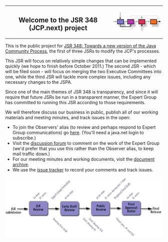 <table width="100%" border="0" cellspacing="0" cellpadding="0">
<tr>
<th><h2>Welcome to the JSR 348 (JCP.next) project</h2></th>
<th><img src="./images/JCP-process-tiny.jpg" alt="Java Community Process" /> </th>
</tr>
</table>

This is the public project for [JSR 348: Towards a new version of the Java Community Process](http://jcp.org/en/jsr/detail?id=348), 
the first of three JSRs to modify the JCP's processes. 

This JSR will focus on relatively simple changes that can be implemented quickly (we hope to finish before October 2011.) 
The second JSR - which will be filed soon - will focus on merging the two Executive Committees into one,
while the third JSR will tackle more complex issues, including any necessary changes to the JSPA.

Since one of the main themes of JSR 348 is transparency, and since it will require that future JSRs be run in a transparent manner, 
the Expert Group has committed to running this JSR according to those requirements.

We will therefore discuss our business in public, publish all of our working materials and meeting minutes, and track issues in the open:

* To join the Observers' alias (to review and perhaps respond to Expert Group communications) go <a href="http://java.net/projects/jsr348/lists">here</a>. (You'll need a java.net login to subscribe.)
* Visit the <a href="http://java.net/projects/jsr348/forums/General">discussion forum</a> to comment on the work of the Expert Group (we'd prefer that you use this rather than the Observer alias, to keep mail traffic down.)
* For our meeting minutes and working documents, visit the <a href="http://java.net/projects/jsr348/pages/DocumentIndex">document archive</a>.
* We use the <a href="http://java.net/jira/browse/JSR348">issue tracker</a> to record your comments and track issues.

![Java Community Process](./images/JSR-lifecycle.jpg)

